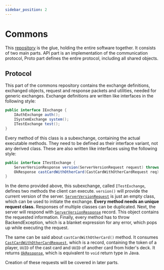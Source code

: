 ```yaml
---
sidebar_position: 2
---
```

# Commons
This [repository](https://github.com/TrailCompass/commons) is the glue, holding the entire software together. It consists of two main parts. API part is an implementation of the communication protocol, Proto part defines the entire protocol, including all shared objects.

## Protocol
This part of the commons repository contains the exchange definitions, exchanged objects, request and response packets and utilities, needed for generic exchanges. Exchange definitions are written like interfaces in the following style:
```java
public interface IExchange {
	IAuthExchange auth();
	ISystemExchange system();
    ITestExchange test();
}
```
Every method of this class is a subexchange, containing the actual executable methods. They need to be defined as their interface variant, not any derived class. These are also written like interfaces using the following style:
```java
public interface ITestExchange {
	ServerVersionResponse version(ServerVersionRequest request) throws BackendException;
	OkResponse castCardWithOtherCard(CastCardWithOtherCardRequest req) throws BackendException;
}
```
In the demo provided above, this subexchange, called `ITestExchange`, defines two methods the client can execute. `version()` will provide the current version of the server. [`ServerVersionRequest`](https://github.com/TrailCompass/commons/blob/main/src/main/java/space/itoncek/trailcompass/proto/requests/system/ServerVersionRequest.java) is just an empty class, which can be used to initiate the exchange. **Every method needs an unique request class.** Responses of multiple classes can be duplicated. Next, the server will respond with [`ServerVersionResponse`](https://github.com/TrailCompass/commons/blob/main/src/main/java/space/itoncek/trailcompass/proto/responses/system/ServerVersionResponse.java) record. This object contains the requested information. Finally, every method has to throw BackendException, which is a blanket expression for any error, which pops up while executing the request.

The same can be said about `castCardWithOtherCard()` method. It consumes [`CastCardWithOtherCardRequest`](https://github.com/TrailCompass/commons/blob/main/src/main/java/space/itoncek/trailcompass/proto/requests/deck/CastCardWithOtherCardRequest.java), which is a record, containing the token of a player, `UUID` of the cast card and `UUID` of another card from hider's deck. It returns [`OkResponse`](https://github.com/TrailCompass/commons/blob/main/src/main/java/space/itoncek/trailcompass/proto/responses/generic/OkResponse.java), which is equivalent to `void` return type in Java.

Creation of these requests will be covered in later parts.